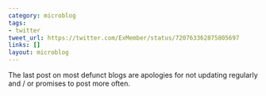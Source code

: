 ```yaml
---
category: microblog
tags:
- twitter
tweet_url: https://twitter.com/ExMember/status/720763362875805697
links: []
layout: microblog
---
```

The last post on most defunct blogs are apologies for not updating regularly and / or promises to post more often.
